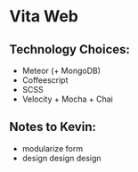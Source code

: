 # Vita Web

## Technology Choices:
 * Meteor (+ MongoDB)
 * Coffeescript
 * SCSS
 * Velocity + Mocha + Chai

## Notes to Kevin:
 * modularize form
 * design design design